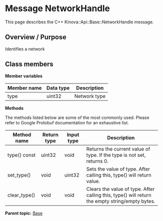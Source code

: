 # Message NetworkHandle

This page describes the C++ Kinova::Api::Base::NetworkHandle message.

## Overview / Purpose

Identifies a network

## Class members

 **Member variables** 

|Member name|Data type|Description|
|-----------|---------|-----------|
|type|uint32|Network type|

 **Methods** 

The methods listed below are some of the most commonly used. Please refer to Google Protobuf documentation for an exhaustive list.

|Method name|Return type|Input type|Description|
|-----------|-----------|----------|-----------|
|type\(\) const|uint32|void|Returns the current value of type. If the type is not set, returns 0.|
|set\_type\(\)|void|uint32|Sets the value of type. After calling this, type\(\) will return value.|
|clear\_type\(\)|void|void|Clears the value of type. After calling this, type\(\) will return the empty string/empty bytes.|

**Parent topic:** [Base](../references/summary_Base.md)

